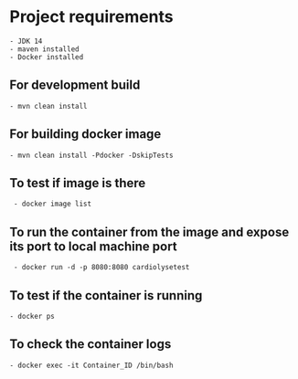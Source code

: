 # Project requirements 

	- JDK 14
	- maven installed 
	- Docker installed 


## For development  build

	- mvn clean install

## For  building docker image 

	- mvn clean install -Pdocker -DskipTests
	
## To test if image is there

	 - docker image list
	 
## To run the container from the image and expose its port to local machine port

	 - docker run -d -p 8080:8080 cardiolysetest

## To test if the container is running 

	- docker ps

## To check the container logs 
	
	- docker exec -it Container_ID /bin/bash
